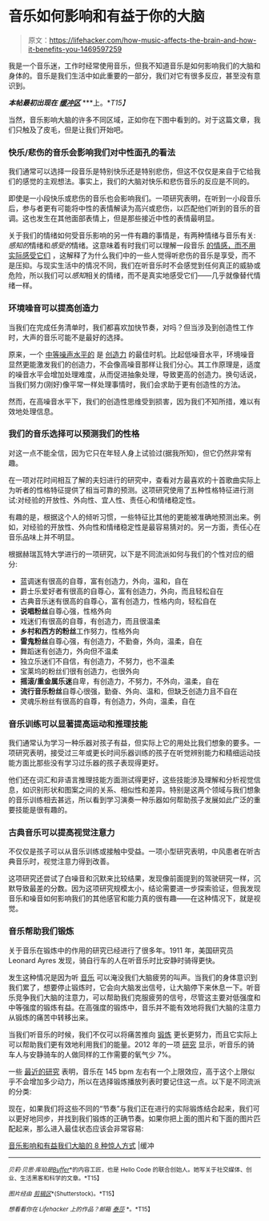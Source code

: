 # 音乐如何影响和有益于你的大脑

> 原文：<https://lifehacker.com/how-music-affects-the-brain-and-how-it-benefits-you-1469597259>

我是一个音乐迷，工作时经常使用音乐，但我不知道音乐是如何影响我们的大脑和身体的。音乐是我们生活中如此重要的一部分，我们对它有很多反应，甚至没有意识到。



***本帖最初出现在*** [***缓冲区***](http://blog.bufferapp.com/music-and-the-brain) ***上。**T15】*

当然，音乐影响大脑的许多不同区域，正如你在下图中看到的。对于这篇文章，我们只触及了皮毛，但是让我们开始吧。

### 快乐/悲伤的音乐会影响我们对中性面孔的看法

我们通常可以选择一段音乐是特别快乐还是特别悲伤，但这不仅仅是来自于它给我们的感觉的主观想法。事实上，我们的大脑对快乐和悲伤音乐的反应是不同的。

即使是一小段快乐或悲伤的音乐也会影响我们。一项研究表明，在听到一小段音乐后，参与者更有可能将中性的表情解读为高兴或悲伤，以匹配他们听到的音乐的音调。这也发生在其他面部表情上，但是那些接近中性的表情最明显。

关于我们的情绪如何受音乐影响的另一件有趣的事情是，有两种情绪与音乐有关:*感知的*情绪和*感受的*情绪。这意味着有时我们可以理解一段音乐 [的情感，而不用实际感受它们](http://www.spring.org.uk/2013/07/why-do-we-enjoy-listening-to-sad-music.php) ，这解释了为什么我们中的一些人觉得听悲伤的音乐是享受，而不是压抑。与现实生活中的情况不同，我们在听音乐时不会感觉到任何真正的威胁或危险，所以我们可以*感知*相关的情绪，而不是真实地感受它们——几乎就像替代情绪一样。

### 环境噪音可以提高创造力

当我们在完成任务清单时，我们都喜欢加快节奏，对吗？但当涉及到创造性工作时，大声的音乐可能不是最好的选择。

原来，一个 [中等噪声水平的](http://www.jstor.org/stable/10.1086/665048) 是 [创造力](https://lifehacker.com/mild-ambient-noise-can-spur-creativity-and-keep-you-mot-5962701) 的最佳时机。比起低噪音水平，环境噪音显然更能激发我们的创造力，不会像高噪音那样让我们分心。其工作原理是，适度的噪音水平会增加处理难度，从而促进抽象处理，导致更高的创造力。换句话说，当我们努力(刚好)像平常一样处理事情时，我们会求助于更有创造性的方法。

然而，在高噪音水平下，我们的创造性思维受到损害，因为我们不知所措，难以有效地处理信息。

### 我们的音乐选择可以预测我们的性格

对这一点不能全信，因为它只在年轻人身上试验过(据我所知)，但它仍然非常有趣。

在一项对花时间相互了解的夫妇进行的研究中，查看对方最喜欢的十首歌曲实际上为听者的性格特征提供了相当可靠的预测。这项研究使用了五种性格特征进行测试:对经验的开放性、外向性、宜人性、责任心和情绪稳定性。

有趣的是，根据这个人的倾听习惯，一些特征比其他的更能被准确地预测出来。例如，对经验的开放性、外向性和情绪稳定性是最容易猜对的。另一方面，责任心在音乐品味上并不明显。

根据赫瑞瓦特大学进行的一项研究，以下是不同流派如何与我们的个性对应的细分:

*   蓝调迷有很高的自尊，富有创造力，外向，温和，自在
*   爵士乐爱好者有很高的自尊心，富有创造力，外向，而且轻松自在
*   古典音乐迷有很高的自尊心，富有创造力，性格内向，轻松自在
*   **说唱粉丝**自尊心强，性格外向
*   戏迷们有很高的自尊，有创造力，而且很温柔
*   **乡村和西方的粉丝**工作努力，性格外向
*   **雷鬼粉丝**自尊心强，有创造力，不勤奋，外向，温柔，自在
*   舞蹈迷有创造力，外向但不温柔
*   独立乐迷们不自信，有创造力，不努力，也不温柔
*   宝莱坞的粉丝们很有创造力，也很外向
*   **摇滚/重金属乐迷**自卑，有创造力，不努力，不外向，温柔，自在
*   **流行音乐粉丝**自尊心很强，勤奋、外向、温和，但缺乏创造力且不自在
*   灵魂乐粉丝有很高的自尊，有创造力，外向，温柔，自在

### 音乐训练可以显著提高运动和推理技能

我们通常认为学习一种乐器对孩子有益，但实际上它的用处比我们想象的要多。一项研究表明，接受过三年或更长时间乐器训练的孩子在听觉辨别能力和精细运动技能方面比那些没有学习过乐器的孩子表现得更好。

他们还在词汇和非语言推理技能方面测试得更好，这些技能涉及理解和分析视觉信息，如识别形状和图案之间的关系、相似性和差异。特别是这两个领域与我们想象的音乐训练相去甚远，所以看到学习演奏一种乐器如何帮助孩子发展如此广泛的重要技能是很有趣的。

### 古典音乐可以提高视觉注意力

不仅仅是孩子可以从音乐训练或接触中受益。一项小型研究表明，中风患者在听古典音乐时，视觉注意力得到改善。

这项研究还尝试了白噪音和沉默来比较结果，发现像前面提到的驾驶研究一样，沉默导致最差的分数。因为这项研究规模太小，结论需要进一步探索验证，但我发现音乐和噪音如何影响我们的其他感官和能力真的很有趣——在这种情况下，就是视觉。

### 音乐帮助我们锻炼

关于音乐在锻炼中的作用的研究已经进行了很多年。1911 年，美国研究员 Leonard Ayres 发现，骑自行车的人在听音乐时比安静时骑得更快。

发生这种情况是因为听 [音乐](https://lifehacker.com/the-psychology-behind-why-music-helps-you-work-out-514265389) 可以淹没我们大脑疲劳的叫声。当我们的身体意识到我们累了，想要停止锻炼时，它会向大脑发出信号，让大脑停下来休息一下。听音乐竞争我们大脑的注意力，可以帮助我们克服疲劳的信号，尽管这主要对低强度和中等强度的锻炼有益。在高强度的锻炼中，音乐并不能有效地将我们大脑的注意力从锻炼的痛苦中转移出来。

当我们听音乐的时候，我们不仅可以将痛苦推向 [锻炼](https://lifehacker.com/how-to-create-the-ultimate-exercise-playlist-5622382) 更长更努力，而且它实际上可以帮助我们更有效地利用我们的能量。2012 年的一项 [研究](http://www.scientificamerican.com/article.cfm?id=psychology-workout-music) 显示，听音乐的骑车人与安静骑车的人做同样的工作需要的氧气少 7%。

一些 [最近的研究](http://www.scientificamerican.com/article.cfm?id=psychology-workout-music) 表明，音乐在 145 bpm 左右有一个上限效应，高于这个上限似乎不会增加多少动力，所以在选择锻炼播放列表时要记住这一点。以下是不同流派的分类:

现在，如果我们将这些不同的“节奏”与我们正在进行的实际锻炼结合起来，我们可以更好地同步，并找到我们锻炼的正确节奏。如果你把上面的图片和下面的图片匹配起来，那么进入最佳状态应该会非常容易:

[音乐影响和有益我们大脑的 8 种惊人方式](http://blog.bufferapp.com/music-and-the-brain) |缓冲

* * *

<small>*贝莉·贝思·库珀是*</small>[*<small>Buffer</small>*](http://bufferapp.com/)<small>*的内容工匠，也是 Hello Code 的联合创始人。她写关于社交媒体、创业、生活黑客和科学的文章。*T15】</small>

<small>*图片经由*</small> [*<small>剪辑区</small>*](http://www.shutterstock.com/pic-103381424/stock-photo-brain-cerebrum-anatomy-cross-section.html?src=same_artist-103381430-)<small>*(Shutterstock)。*T15】</small>

<small>*想看看你在 Lifehacker 上的作品？邮箱*</small> [<small>*泰莎*</small>](https://mail.google.com/mail/?view=cm&fs=1&tf=1&to=tessa@lifehacker.com) <small>*。*T15】</small>